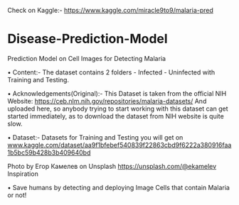 Check on Kaggle:- https://www.kaggle.com/miracle9to9/malaria-pred

# Disease-Prediction-Model
Prediction Model on Cell Images for Detecting Malaria

• Content:-
  The dataset contains 2 folders - Infected - Uninfected with Training and Testing.

• Acknowledgements(Original):-
  This Dataset is taken from the official NIH Website: https://ceb.nlm.nih.gov/repositories/malaria-datasets/ And uploaded here, so          anybody trying to start working with this dataset can get started immediately, as to download the dataset from NIH website is quite slow.

• Dataset:-
 Datasets for Training and Testing you will get on www.kaggle.com/dataset/aa9f1bfebef540839f22863cbd9f6222a380916faa1b5bc59b428b3b409640bd

Photo by Егор Камелев on Unsplash https://unsplash.com/@ekamelev
Inspiration

• Save humans by detecting and deploying Image Cells that contain Malaria or not!
